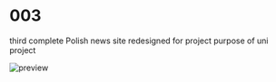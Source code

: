 # 003
third complete
Polish news site redesigned for project purpose of uni project

![preview](https://cdn.discordapp.com/attachments/415608520440807445/795445122376138792/preview.png)
